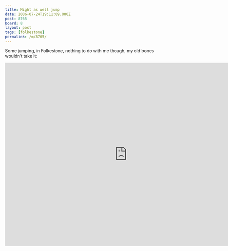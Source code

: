 ```yaml
---
title: Might as well jump
date: 2006-07-24T19:11:09.000Z
post: 8765
board: 8
layout: post
tags: [folkestone]
permalink: /m/8765/
---
```

Some jumping, in Folkestone, nothing to do with me though, my old bones wouldn't take it:

<iframe title="YouTube video player" width="800" height="600" src="http://www.youtube.com/embed/rnlKOsbSs5c?hd=1" frameborder="0" allowfullscreen></iframe>
